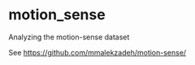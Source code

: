# motion_sense
Analyzing the motion-sense dataset 

See https://github.com/mmalekzadeh/motion-sense/
